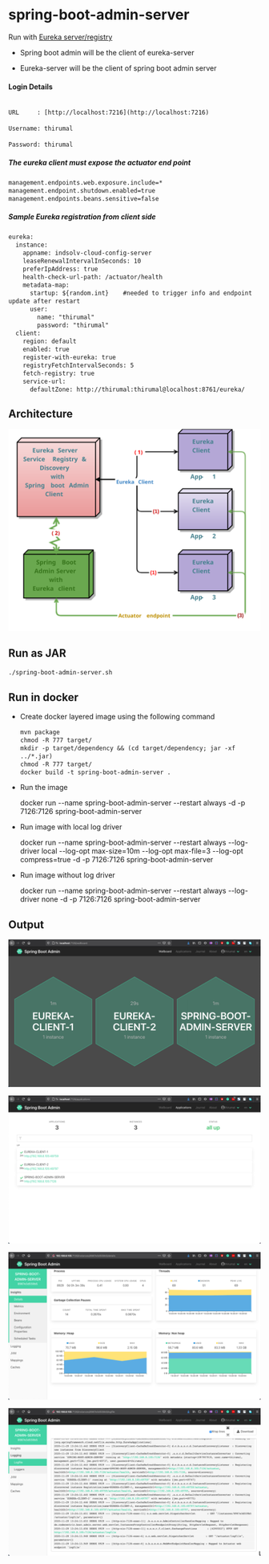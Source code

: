 # spring-boot-admin-server

Run with [Eureka server/registry](https://github.com/M-Thirumal/eureka-server) 

* Spring boot admin will be the client of eureka-server

* Eureka-server will be the client of spring boot admin server

#### Login Details

```

URL     : [http://localhost:7216](http://localhost:7216)

Username: thirumal

Password: thirumal
```

##### The eureka client must expose the actuator end point


	management.endpoints.web.exposure.include=*
	management.endpoint.shutdown.enabled=true
	management.endpoints.beans.sensitive=false


##### Sample Eureka registration from client side


	eureka:
	  instance:
	    appname: indsolv-cloud-config-server
	    leaseRenewalIntervalInSeconds: 10
	    preferIpAddress: true
	    health-check-url-path: /actuator/health
	    metadata-map:
	      startup: ${random.int}    #needed to trigger info and endpoint update after restart
	      user:
	        name: "thirumal"
	        password: "thirumal"
	  client:
	    region: default
	    enabled: true
	    register-with-eureka: true
	    registryFetchIntervalSeconds: 5
	    fetch-registry: true
	    service-url:
	      defaultZone: http://thirumal:thirumal@localhost:8761/eureka/


## Architecture

![Spring-boot-Admin-server-client-with-eureka](output/Spring-boot-Admin-server-client-with-eureka.svg)

## Run as JAR

	./spring-boot-admin-server.sh
	
## Run in docker

* Create docker layered image using the following command
	
      mvn package
      chmod -R 777 target/
      mkdir -p target/dependency && (cd target/dependency; jar -xf ../*.jar)
      chmod -R 777 target/
      docker build -t spring-boot-admin-server .
	
* Run the image
	
    docker run --name spring-boot-admin-server --restart always -d -p 7126:7126 spring-boot-admin-server
      
* Run image with local log driver

	docker run --name spring-boot-admin-server --restart always --log-driver local --log-opt max-size=10m --log-opt max-file=3  --log-opt compress=true -d -p 7126:7126 spring-boot-admin-server

* Run image without log driver

    docker run --name spring-boot-admin-server --restart always --log-driver none -d -p 7126:7126 spring-boot-admin-server

## Output

![1.png](output/1.png)

![2.png](output/2.png)

![3.png](output/3.png)

![4.png](output/4.png)
